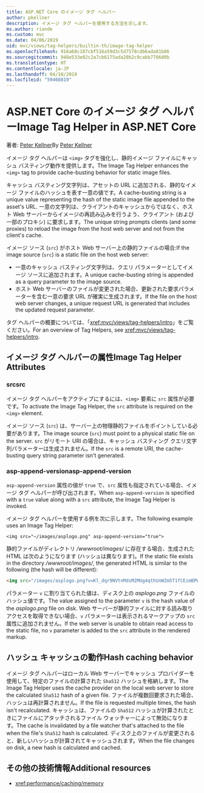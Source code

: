 ```yaml
---
title: ASP.NET Core のイメージ タグ ヘルパー
author: pkellner
description: イメージ タグ ヘルパーを使用する方法を示します。
ms.author: riande
ms.custom: mvc
ms.date: 04/06/2019
uid: mvc/views/tag-helpers/builtin-th/image-tag-helper
ms.openlocfilehash: 916a68c187cbf516a59d3c5d7578cdb6ada01b86
ms.sourcegitcommit: 948e533e02c2a7cb6175ada20b2c9cabb7786d0b
ms.translationtype: HT
ms.contentlocale: ja-JP
ms.lasthandoff: 04/10/2019
ms.locfileid: "59468819"
---
```

# <a name="image-tag-helper-in-aspnet-core"></a><span data-ttu-id="ea083-103">ASP.NET Core のイメージ タグ ヘルパー</span><span class="sxs-lookup"><span data-stu-id="ea083-103">Image Tag Helper in ASP.NET Core</span></span>

<span data-ttu-id="ea083-104">著者: [Peter Kellner](http://peterkellner.net)</span><span class="sxs-lookup"><span data-stu-id="ea083-104">By [Peter Kellner](http://peterkellner.net)</span></span>

<span data-ttu-id="ea083-105">イメージ タグ ヘルパーは `<img>` タグを強化し、静的イメージ ファイルにキャッシュ バスティング動作を提供します。</span><span class="sxs-lookup"><span data-stu-id="ea083-105">The Image Tag Helper enhances the `<img>` tag to provide cache-busting behavior for static image files.</span></span>

<span data-ttu-id="ea083-106">キャッシュ バスティング文字列は、アセットの URL に追加される、静的なイメージ ファイルのハッシュを表す一意の値です。</span><span class="sxs-lookup"><span data-stu-id="ea083-106">A cache-busting string is a unique value representing the hash of the static image file appended to the asset's URL.</span></span> <span data-ttu-id="ea083-107">一意の文字列は、クライアントのキャッシュからではなく、ホスト Web サーバーからイメージの再読み込みを行うよう、クライアント (および一部のプロキシ) に要求します。</span><span class="sxs-lookup"><span data-stu-id="ea083-107">The unique string prompts clients (and some proxies) to reload the image from the host web server and not from the client's cache.</span></span>

<span data-ttu-id="ea083-108">イメージ ソース (`src`) がホスト Web サーバー上の静的ファイルの場合:</span><span class="sxs-lookup"><span data-stu-id="ea083-108">If the image source (`src`) is a static file on the host web server:</span></span>

* <span data-ttu-id="ea083-109">一意のキャッシュ バスティング文字列は、クエリ パラメーターとしてイメージ ソースに追加されます。</span><span class="sxs-lookup"><span data-stu-id="ea083-109">A unique cache-busting string is appended as a query parameter to the image source.</span></span>
* <span data-ttu-id="ea083-110">ホスト Web サーバーのファイルが変更された場合、更新された要求パラメーターを含む一意の要求 URL が確実に生成されます。</span><span class="sxs-lookup"><span data-stu-id="ea083-110">If the file on the host web server changes, a unique request URL is generated that includes the updated request parameter.</span></span>

<span data-ttu-id="ea083-111">タグ ヘルパーの概要については、「<xref:mvc/views/tag-helpers/intro>」をご覧ください。</span><span class="sxs-lookup"><span data-stu-id="ea083-111">For an overview of Tag Helpers, see <xref:mvc/views/tag-helpers/intro>.</span></span>

## <a name="image-tag-helper-attributes"></a><span data-ttu-id="ea083-112">イメージ タグ ヘルパーの属性</span><span class="sxs-lookup"><span data-stu-id="ea083-112">Image Tag Helper Attributes</span></span>

### <a name="src"></a><span data-ttu-id="ea083-113">src</span><span class="sxs-lookup"><span data-stu-id="ea083-113">src</span></span>

<span data-ttu-id="ea083-114">イメージ タグ ヘルパーをアクティブにするには、`<img>` 要素に `src` 属性が必要です。</span><span class="sxs-lookup"><span data-stu-id="ea083-114">To activate the Image Tag Helper, the `src` attribute is required on the `<img>` element.</span></span>

<span data-ttu-id="ea083-115">イメージ ソース (`src`) は、サーバー上の物理静的ファイルをポイントしている必要があります。</span><span class="sxs-lookup"><span data-stu-id="ea083-115">The image source (`src`) must point to a physical static file on the server.</span></span> <span data-ttu-id="ea083-116">`src` がリモート URI の場合は、キャッシュ バスティング クエリ文字列パラメーターは生成されません。</span><span class="sxs-lookup"><span data-stu-id="ea083-116">If the `src` is a remote URI, the cache-busting query string parameter isn't generated.</span></span>

### <a name="asp-append-version"></a><span data-ttu-id="ea083-117">asp-append-version</span><span class="sxs-lookup"><span data-stu-id="ea083-117">asp-append-version</span></span>

<span data-ttu-id="ea083-118">`asp-append-version` 属性の値が `true` で、`src` 属性も指定されている場合、イメージ タグ ヘルパーが呼び出されます。</span><span class="sxs-lookup"><span data-stu-id="ea083-118">When `asp-append-version` is specified with a `true` value along with a `src` attribute, the Image Tag Helper is invoked.</span></span>

<span data-ttu-id="ea083-119">イメージ タグ ヘルパーを使用する例を次に示します。</span><span class="sxs-lookup"><span data-stu-id="ea083-119">The following example uses an Image Tag Helper:</span></span>

```cshtml
<img src="~/images/asplogo.png" asp-append-version="true">
```

<span data-ttu-id="ea083-120">静的ファイルがディレクトリ */wwwroot/images/* に存在する場合、生成された HTML は次のようになります (ハッシュは異なります)。</span><span class="sxs-lookup"><span data-stu-id="ea083-120">If the static file exists in the directory */wwwroot/images/*, the generated HTML is similar to the following (the hash will be different):</span></span>

```html
<img src="/images/asplogo.png?v=Kl_dqr9NVtnMdsM2MUg4qthUnWZm5T1fCEimBPWDNgM">
```

<span data-ttu-id="ea083-121">パラメーター `v` に割り当てられた値は、ディスク上の *asplogo.png* ファイルのハッシュ値です。</span><span class="sxs-lookup"><span data-stu-id="ea083-121">The value assigned to the parameter `v` is the hash value of the *asplogo.png* file on disk.</span></span> <span data-ttu-id="ea083-122">Web サーバーが静的ファイルに対する読み取りアクセスを取得できない場合、`v` パラメーターは表示されるマークアップの `src` 属性に追加されません。</span><span class="sxs-lookup"><span data-stu-id="ea083-122">If the web server is unable to obtain read access to the static file, no `v` parameter is added to the `src` attribute in the rendered markup.</span></span>

## <a name="hash-caching-behavior"></a><span data-ttu-id="ea083-123">ハッシュ キャッシュの動作</span><span class="sxs-lookup"><span data-stu-id="ea083-123">Hash caching behavior</span></span>

<span data-ttu-id="ea083-124">イメージ タグ ヘルパーはローカル Web サーバーでキャッシュ プロバイダーを使用して、特定のファイルの計算された `Sha512` ハッシュを格納します。</span><span class="sxs-lookup"><span data-stu-id="ea083-124">The Image Tag Helper uses the cache provider on the local web server to store the calculated `Sha512` hash of a given file.</span></span> <span data-ttu-id="ea083-125">ファイルが複数回要求された場合、ハッシュは再計算されません。</span><span class="sxs-lookup"><span data-stu-id="ea083-125">If the file is requested multiple times, the hash isn't recalculated.</span></span> <span data-ttu-id="ea083-126">キャッシュは、ファイルの `Sha512` ハッシュが計算されたときにファイルにアタッチされるファイル ウォッチャーによって無効になります。</span><span class="sxs-lookup"><span data-stu-id="ea083-126">The cache is invalidated by a file watcher that's attached to the file when the file's `Sha512` hash is calculated.</span></span> <span data-ttu-id="ea083-127">ディスク上のファイルが変更されると、新しいハッシュが計算されてキャッシュされます。</span><span class="sxs-lookup"><span data-stu-id="ea083-127">When the file changes on disk, a new hash is calculated and cached.</span></span>

## <a name="additional-resources"></a><span data-ttu-id="ea083-128">その他の技術情報</span><span class="sxs-lookup"><span data-stu-id="ea083-128">Additional resources</span></span>

* <xref:performance/caching/memory>
